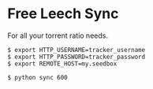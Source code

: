 # Free Leech Sync

For all your torrent ratio needs.

```
$ export HTTP_USERNAME=tracker_username
$ export HTTP_PASSWORD=tracker_password
$ export REMOTE_HOST=my.seedbox

$ python sync 600
```
